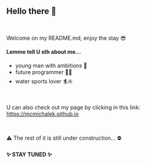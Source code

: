 ## Hello there 👋

<br />

Welcome on my README.md, enjoy the stay :sunglasses:


#### Lemme tell U sth about me...
- young man with ambitions :mechanical_arm:
- future programmer :technologist:
- water sports lover :surfer::sailboat:

</br>

U can also check out my page by clicking in this link: https://mcmichalek.github.io  

</br>

:warning: The rest of it is still under construction... :no_entry:

#### :sparkles: STAY TUNED :sparkles:



